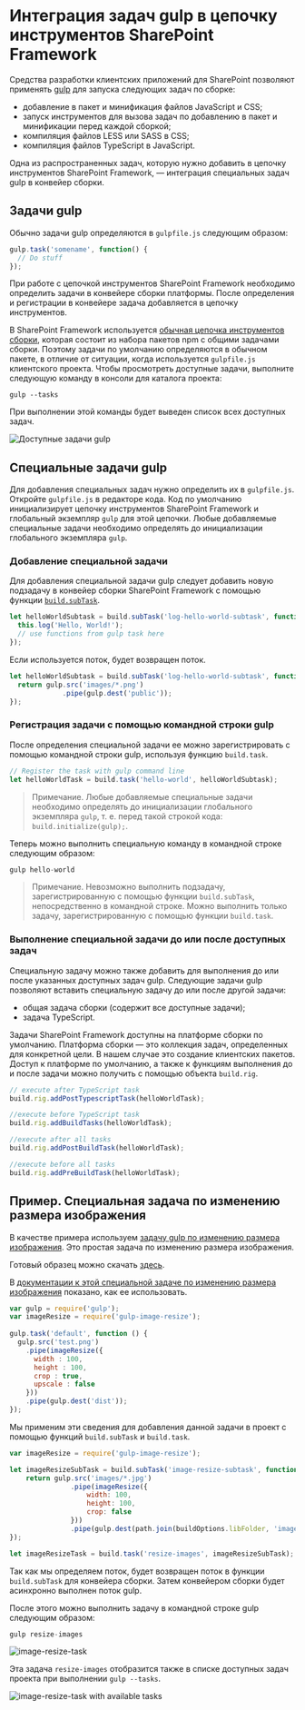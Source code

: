 # <a name="integrate-gulp-tasks-in-sharepoint-framework-toolchain"></a>Интеграция задач gulp в цепочку инструментов SharePoint Framework

Средства разработки клиентских приложений для SharePoint позволяют применять [gulp](http://gulpjs.com/) для запуска следующих задач по сборке:

* добавление в пакет и минификация файлов JavaScript и CSS;
* запуск инструментов для вызова задач по добавлению в пакет и минификации перед каждой сборкой;
* компиляция файлов LESS или SASS в CSS;
* компиляция файлов TypeScript в JavaScript.

Одна из распространенных задач, которую нужно добавить в цепочку инструментов SharePoint Framework, — интеграция специальных задач gulp в конвейер сборки.

## <a name="gulp-tasks"></a>Задачи gulp
Обычно задачи gulp определяются в `gulpfile.js` следующим образом:

```js
gulp.task('somename', function() {
  // Do stuff
});
```

При работе с цепочкой инструментов SharePoint Framework необходимо определить задачи в конвейере сборки платформы. После определения и регистрации в конвейере задача добавляется в цепочку инструментов.

В SharePoint Framework используется [обычная цепочка инструментов сборки](sharepoint-framework-toolchain.md#common-build-tools-packages), которая состоит из набора пакетов npm с общими задачами сборки. Поэтому задачи по умолчанию определяются в обычном пакете, в отличие от ситуации, когда используется `gulpfile.js` клиентского проекта. Чтобы просмотреть доступные задачи, выполните следующую команду в консоли для каталога проекта:

```
gulp --tasks
```

При выполнении этой команды будет выведен список всех доступных задач.

![Доступные задачи gulp](../../images/gulp-tasks-available.png)

## <a name="custom-gulp-tasks"></a>Специальные задачи gulp
Для добавления специальных задач нужно определить их в `gulpfile.js`. Откройте `gulpfile.js` в редакторе кода. Код по умолчанию инициализирует цепочку инструментов SharePoint Framework и глобальный экземпляр `gulp` для этой цепочки. Любые добавляемые специальные задачи необходимо определять до инициализации глобального экземпляра `gulp`.

### <a name="add-your-custom-task"></a>Добавление специальной задачи
Для добавления специальной задачи gulp следует добавить новую подзадачу в конвейер сборки SharePoint Framework с помощью функции [`build.subTask`](https://github.com/Microsoft/gulp-core-build#defining-a-custom-task).

```js
let helloWorldSubtask = build.subTask('log-hello-world-subtask', function(gulp, buildOptions, done) {
  this.log('Hello, World!');   
  // use functions from gulp task here  
});
```

Если используется поток, будет возвращен поток.

```js
let helloWorldSubtask = build.subTask('log-hello-world-subtask', function(gulp, buildOptions, done) {
  return gulp.src('images/*.png')
             .pipe(gulp.dest('public'));
});
```

### <a name="register-your-task-with-gulp-command-line"></a>Регистрация задачи с помощью командной строки gulp
После определения специальной задачи ее можно зарегистрировать с помощью командной строки gulp, используя функцию `build.task`.

```js
// Register the task with gulp command line
let helloWorldTask = build.task('hello-world', helloWorldSubtask);
```

>Примечание. Любые добавляемые специальные задачи необходимо определять до инициализации глобального экземпляра `gulp`, т. е. перед такой строкой кода: `build.initialize(gulp);`.

Теперь можно выполнить специальную команду в командной строке следующим образом:

```js
gulp hello-world
```

>Примечание. Невозможно выполнить подзадачу, зарегистрированную с помощью функции `build.subTask`, непосредственно в командной строке. Можно выполнить только задачу, зарегистрированную с помощью функции `build.task`.

### <a name="execute-your-custom-task-before-or-after-available-tasks"></a>Выполнение специальной задачи до или после доступных задач
Специальную задачу можно также добавить для выполнения до или после указанных доступных задач gulp. Следующие задачи gulp позволяют вставить специальную задачу до или после другой задачи:

- общая задача сборки (содержит все доступные задачи);
- задача TypeScript.

Задачи SharePoint Framework доступны на платформе сборки по умолчанию. Платформа сборки — это коллекция задач, определенных для конкретной цели. В нашем случае это создание клиентских пакетов. Доступ к платформе по умолчанию, а также к функциям выполнения до и после задачи можно получить с помощью объекта `build.rig`.
 
```js
// execute after TypeScript task
build.rig.addPostTypescriptTask(helloWorldTask);

//execute before TypeScript task
build.rig.addBuildTasks(helloWorldTask);

//execute after all tasks
build.rig.addPostBuildTask(helloWorldTask);

//execute before all tasks
build.rig.addPreBuildTask(helloWorldTask);
```

## <a name="example-custom-image-resize-task"></a>Пример. Специальная задача по изменению размера изображения
В качестве примера используем [задачу gulp по изменению размера изображения](https://www.npmjs.com/package/gulp-image-resize).  Это простая задача по изменению размера изображения.

Готовый образец можно скачать [здесь](https://aka.ms/spfx-extend-gulp-sample).

В [документации к этой специальной задаче по изменению размера изображения](https://www.npmjs.com/package/gulp-image-resize#example) показано, как ее использовать.

```js
var gulp = require('gulp');
var imageResize = require('gulp-image-resize');
 
gulp.task('default', function () {
  gulp.src('test.png')
    .pipe(imageResize({
      width : 100,
      height : 100,
      crop : true,
      upscale : false
    }))
    .pipe(gulp.dest('dist'));
});
```

Мы применим эти сведения для добавления данной задачи в проект с помощью функций `build.subTask` и `build.task`.

```js
var imageResize = require('gulp-image-resize');

let imageResizeSubTask = build.subTask('image-resize-subtask', function(gulp, buildOptions, done){
    return gulp.src('images/*.jpg')
               .pipe(imageResize({
                   width: 100,
                   height: 100,
                   crop: false                   
               }))
               .pipe(gulp.dest(path.join(buildOptions.libFolder, 'images')))
});

let imageResizeTask = build.task('resize-images', imageResizeSubTask);
```

Так как мы определяем поток, будет возвращен поток в функции `build.subTask` для конвейера сборки. Затем конвейером сборки будет асинхронно выполнен поток gulp. 

После этого можно выполнить задачу в командной строке gulp следующим образом:

```js
gulp resize-images
```

![image-resize-task](../../images/gulp-extend-image-resize-task.png)

Эта задача `resize-images` отобразится также в списке доступных задач проекта при выполнении `gulp --tasks`.

![image-resize-task with available tasks](../../images/gulp-extend-image-resize-available-tasks.png)





